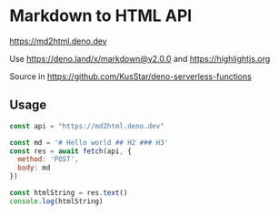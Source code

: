 # Markdown to HTML API

https://md2html.deno.dev

Use https://deno.land/x/markdown@v2.0.0 and https://highlightjs.org

Source in https://github.com/KusStar/deno-serverless-functions

## Usage

```js
const api = "https://md2html.deno.dev"

const md = '# Hello world ## H2 ### H3'
const res = await fetch(api, {
  method: 'POST',
  body: md
})

const htmlString = res.text()
console.log(htmlString)
```
